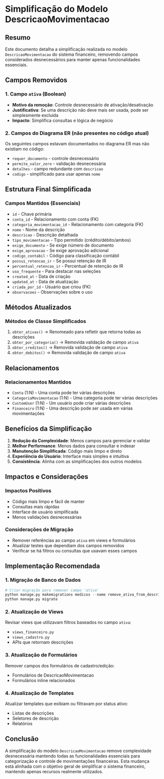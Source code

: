 # Simplificação do Modelo DescricaoMovimentacao

## Resumo
Este documento detalha a simplificação realizada no modelo `DescricaoMovimentacao` do sistema financeiro, removendo campos considerados desnecessários para manter apenas funcionalidades essenciais.

## Campos Removidos

### 1. Campo `ativa` (Boolean)
- **Motivo da remoção**: Controle desnecessário de ativação/desativação
- **Justificativa**: Se uma descrição não deve mais ser usada, pode ser simplesmente excluída
- **Impacto**: Simplifica consultas e lógica de negócio

### 2. Campos do Diagrama ER (não presentes no código atual)
Os seguintes campos estavam documentados no diagrama ER mas não existiam no código:
- `requer_documento` - controle desnecessário
- `permite_valor_zero` - validação desnecessária  
- `detalhes` - campo redundante com `descricao`
- `codigo` - simplificado para usar apenas `nome`

## Estrutura Final Simplificada

### Campos Mantidos (Essenciais)
- `id` - Chave primária
- `conta_id` - Relacionamento com conta (FK)
- `categoria_movimentacao_id` - Relacionamento com categoria (FK)
- `nome` - Nome da descrição
- `descricao` - Descrição detalhada
- `tipo_movimentacao` - Tipo permitido (crédito/débito/ambos)
- `exige_documento` - Se exige número de documento
- `exige_aprovacao` - Se exige aprovação adicional
- `codigo_contabil` - Código para classificação contábil
- `possui_retencao_ir` - Se possui retenção de IR
- `percentual_retencao_ir` - Percentual de retenção de IR
- `uso_frequente` - Para destacar nas seleções
- `created_at` - Data de criação
- `updated_at` - Data de atualização
- `criada_por_id` - Usuário que criou (FK)
- `observacoes` - Observações sobre o uso

## Métodos Atualizados

### Métodos de Classe Simplificados
1. `obter_ativas()` → Renomeado para refletir que retorna todas as descrições
2. `obter_por_categoria()` → Removida validação de campo `ativa`
3. `obter_creditos()` → Removida validação de campo `ativa`
4. `obter_debitos()` → Removida validação de campo `ativa`

## Relacionamentos

### Relacionamentos Mantidos
- `Conta` (1:N) - Uma conta pode ter várias descrições
- `CategoriaMovimentacao` (1:N) - Uma categoria pode ter várias descrições
- `CustomUser` (1:N) - Um usuário pode criar várias descrições
- `Financeiro` (1:N) - Uma descrição pode ser usada em várias movimentações

## Benefícios da Simplificação

1. **Redução da Complexidade**: Menos campos para gerenciar e validar
2. **Melhor Performance**: Menos dados para consultar e indexar
3. **Manutenção Simplificada**: Código mais limpo e direto
4. **Experiência do Usuário**: Interface mais simples e intuitiva
5. **Consistência**: Alinha com as simplificações dos outros modelos

## Impactos e Considerações

### Impactos Positivos
- Código mais limpo e fácil de manter
- Consultas mais rápidas
- Interface de usuário simplificada
- Menos validações desnecessárias

### Considerações de Migração
- Remover referências ao campo `ativa` em views e formulários
- Atualizar testes que dependiam dos campos removidos
- Verificar se há filtros ou consultas que usavam esses campos

## Implementação Recomendada

### 1. Migração de Banco de Dados
```python
# Criar migração para remover campo 'ativa'
python manage.py makemigrations medicos --name remove_ativa_from_descricao_movimentacao
python manage.py migrate
```

### 2. Atualização de Views
Revisar views que utilizavam filtros baseados no campo `ativa`:
- `views_financeiro.py`
- `views_cadastro.py`
- APIs que retornam descrições

### 3. Atualização de Formulários
Remover campos dos formulários de cadastro/edição:
- Formulários de DescricaoMovimentacao
- Formulários inline relacionados

### 4. Atualização de Templates
Atualizar templates que exibiam ou filtravam por status ativo:
- Listas de descrições
- Seletores de descrição
- Relatórios

## Conclusão

A simplificação do modelo `DescricaoMovimentacao` remove complexidade desnecessária mantendo todas as funcionalidades essenciais para categorização e controle de movimentações financeiras. Esta mudança está alinhada com o objetivo geral de simplificar o sistema financeiro, mantendo apenas recursos realmente utilizados.

